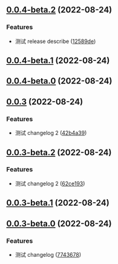 <a name="0.0.4-beta.2"></a>
## [0.0.4-beta.2](https://github.com/xxldm/tool-client/compare/v0.0.4-beta.1...v0.0.4-beta.2) (2022-08-24)


### Features

* 测试 release describe ([12589de](https://github.com/xxldm/tool-client/commit/12589de))



<a name="0.0.4-beta.1"></a>
## [0.0.4-beta.1](https://github.com/xxldm/tool-client/compare/v0.0.4-beta.0...v0.0.4-beta.1) (2022-08-24)



<a name="0.0.4-beta.0"></a>
## [0.0.4-beta.0](https://github.com/xxldm/tool-client/compare/v0.0.3...v0.0.4-beta.0) (2022-08-24)



<a name="0.0.3"></a>
## [0.0.3](https://github.com/xxldm/tool-client/compare/v0.0.3-beta.2...v0.0.3) (2022-08-24)


### Features

* 测试 changelog 2 ([42b4a39](https://github.com/xxldm/tool-client/commit/42b4a39))



<a name="0.0.3-beta.2"></a>
## [0.0.3-beta.2](https://github.com/xxldm/tool-client/compare/v0.0.3-beta.1...v0.0.3-beta.2) (2022-08-24)


### Features

* 测试 changelog 2 ([62ce193](https://github.com/xxldm/tool-client/commit/62ce193))



<a name="0.0.3-beta.1"></a>
## [0.0.3-beta.1](https://github.com/xxldm/tool-client/compare/v0.0.3-beta.0...v0.0.3-beta.1) (2022-08-24)



<a name="0.0.3-beta.0"></a>
## [0.0.3-beta.0](https://github.com/xxldm/tool-client/compare/v0.0.2...v0.0.3-beta.0) (2022-08-24)


### Features

* 测试 changelog ([7743678](https://github.com/xxldm/tool-client/commit/7743678))



